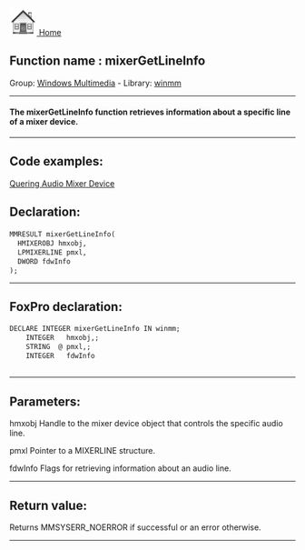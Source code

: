 [<img src="../../images/home.png"> Home ](https://github.com/VFPX/Win32API)  

## Function name : mixerGetLineInfo
Group: [Windows Multimedia](../../functions_group.md#Windows_Multimedia)  -  Library: [winmm](../../../libraries.md#winmm)  
***  


#### The mixerGetLineInfo function retrieves information about a specific line of a mixer device.
***  


## Code examples:
[Quering Audio Mixer Device](../../samples/sample_423.md)  

## Declaration:
```foxpro  
MMRESULT mixerGetLineInfo(
  HMIXEROBJ hmxobj,
  LPMIXERLINE pmxl,
  DWORD fdwInfo
);  
```  
***  


## FoxPro declaration:
```foxpro  
DECLARE INTEGER mixerGetLineInfo IN winmm;
	INTEGER   hmxobj,;
	STRING  @ pmxl,;
	INTEGER   fdwInfo
  
```  
***  


## Parameters:
hmxobj
Handle to the mixer device object that controls the specific audio line.

pmxl
Pointer to a MIXERLINE structure. 

fdwInfo
Flags for retrieving information about an audio line.
  
***  


## Return value:
Returns MMSYSERR_NOERROR if successful or an error otherwise.  
***  

